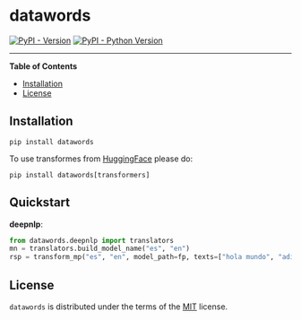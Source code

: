 # datawords

[![PyPI - Version](https://img.shields.io/pypi/v/datawords.svg)](https://pypi.org/project/datawords)
[![PyPI - Python Version](https://img.shields.io/pypi/pyversions/datawords.svg)](https://pypi.org/project/datawords)

-----

**Table of Contents**

- [Installation](#installation)
- [License](#license)

## Installation

```console
pip install datawords
```

To use transformes from [HuggingFace](https://huggingface.co/) please do:

```console
pip install datawords[transformers]
```

## Quickstart

**deepnlp**:

```python
from datawords.deepnlp import translators
mn = translators.build_model_name("es", "en")
rsp = transform_mp("es", "en", model_path=fp, texts=["hola mundo", "adios mundo", "notias eran las de antes", "Messi es un dios para muchas personas"])

```

## License

`datawords` is distributed under the terms of the [MIT](https://spdx.org/licenses/MIT.html) license.
